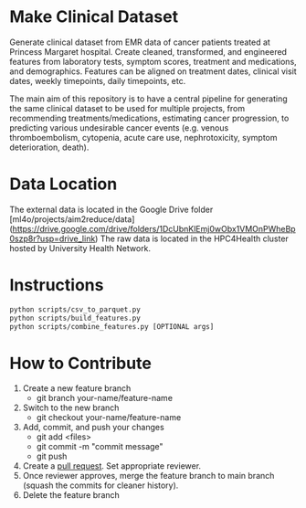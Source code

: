 # Make Clinical Dataset

Generate clinical dataset from EMR data of cancer patients treated at Princess Margaret hospital. Create cleaned, transformed, and engineered features from laboratory tests, symptom scores, treatment and medications, and demographics. Features can be aligned on treatment dates, clinical visit dates, weekly timepoints, daily timepoints, etc.

The main aim of this repository is to have a central pipeline for generating the same clinical dataset to be used for multiple projects, from recommending treatments/medications, estimating cancer progression, to predicting various undesirable cancer events (e.g. venous thromboembolism, cytopenia, acute care use, nephrotoxicity, symptom deterioration, death).

# Data Location
The external data is located in the Google Drive folder [ml4o/projects/aim2reduce/data] (https://drive.google.com/drive/folders/1DcUbnKlEmj0wObx1VMOnPWheBp0szp8r?usp=drive_link)
The raw data is located in the HPC4Health cluster hosted by University Health Network. 

# Instructions
```bash
python scripts/csv_to_parquet.py
python scripts/build_features.py
python scripts/combine_features.py [OPTIONAL args]
```

# How to Contribute
1. Create a new feature branch
    - git branch your-name/feature-name
2. Switch to the new branch
    - git checkout your-name/feature-name
3. Add, commit, and push your changes
    - git add \<files>
    - git commit -m "commit message"
    - git push
4. Create a [pull request](https://opensource.com/article/19/7/create-pull-request-github). Set appropriate reviewer.
5. Once reviewer approves, merge the feature branch to main branch (squash the commits for cleaner history).
6. Delete the feature branch